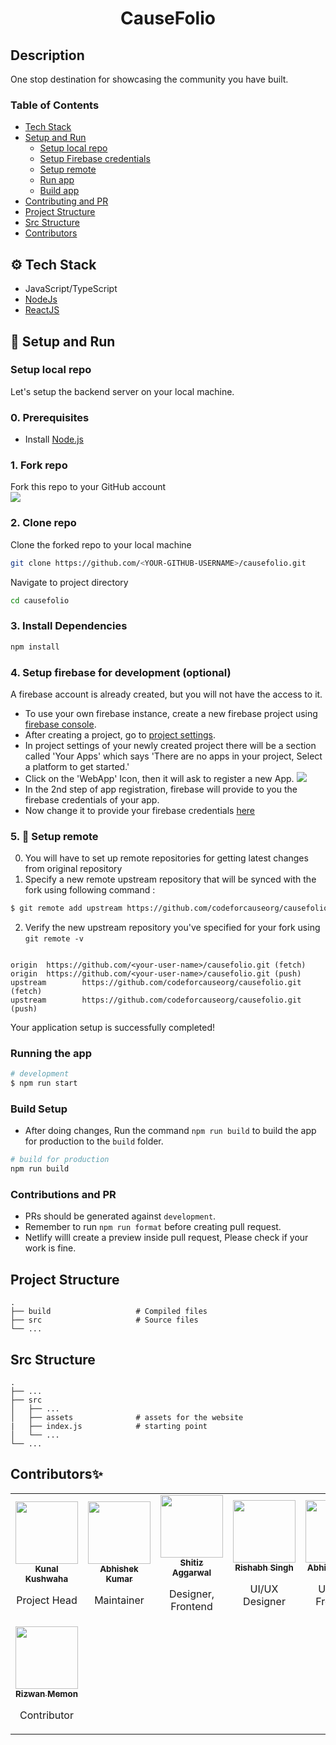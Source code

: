 <h1 align="center">
     CauseFolio
</h1>

## Description

One stop destination for showcasing the community you have built.

### Table of Contents

- [Tech Stack](#tech-stack)
- [Setup and Run](#setup-run)
  - [Setup local repo](#setup-repo)
  - [Setup Firebase credentials](#setup-firebase)
  - [Setup remote](#setup-remote)
  - [Run app](#run-app)
  - [Build app](#build-app)
- [Contributing and PR](#contributing)
- [Project Structure](#projectstructure)
- [Src Structure](#srcstructure)
- [Contributors](#contributors)

<a id="tech-stack"></a>

## ⚙️ Tech Stack

- JavaScript/TypeScript
- [NodeJs](https://nodejs.org/en/)
- [ReactJS](https://reactjs.org/)

<a id="setup-run"></a>

## 🔨 Setup and Run

<a id="setup-repo"></a>

### Setup local repo

Let's setup the backend server on your local machine.

### 0. Prerequisites

- Install [Node.js](http://nodejs.org)

### 1. Fork repo

Fork this repo to your GitHub account  
![](https://i.ibb.co/wK4nFy9/Causefolio-fork.png)

### 2. Clone repo

Clone the forked repo to your local machine

```bash
git clone https://github.com/<YOUR-GITHUB-USERNAME>/causefolio.git
```

Navigate to project directory

```bash
cd causefolio
```

### 3. Install Dependencies

```bash
npm install
```

<a id="setup-firebase"></a>

### 4. Setup firebase for development (optional)

A firebase account is already created, but you will not have the access to it.

- To use your own firebase instance, create a new firebase project using [firebase console](https://console.firebase.google.com/).
- After creating a project, go to [project settings](https://console.firebase.google.com/project/_/settings/general/).
- In project settings of your newly created project there will be a section called 'Your Apps' which says 'There are no apps in your project, Select a platform to get started.'
- Click on the 'WebApp' Icon, then it will ask to register a new App.
  ![](https://i.ibb.co/n0psH7B/Firebaseapp.png)
- In the 2nd step of app registration, firebase will provide to you the firebase credentials of your app.
- Now change it to provide your firebase credentials [here](https://github.com/codeforcauseorg/Code-for-cause-Leaders/blob/master/src/services/authService.js#L8-LL13)

<a id="setup-remote"></a>

### 5. 📡 Setup remote

0. You will have to set up remote repositories for getting latest changes from original repository
1. Specify a new remote upstream repository that will be synced with the fork using following command :

```bash
$ git remote add upstream https://github.com/codeforcauseorg/causefolio.git
```

2. Verify the new upstream repository you've specified for your fork using `git remote -v`

```console

origin  https://github.com/<your-user-name>/causefolio.git (fetch)
origin  https://github.com/<your-user-name>/causefolio.git (push)
upstream        https://github.com/codeforcauseorg/causefolio.git (fetch)
upstream        https://github.com/codeforcauseorg/causefolio.git (push)

```

Your application setup is successfully completed!
<a id="run-app"></a>

### Running the app

```bash
# development
$ npm run start
```

<a id="build-app"></a>

### Build Setup

- After doing changes, Run the command `npm run build` to build the app for production to the `build` folder.

```bash
# build for production
npm run build
```

<a id="contributing"></a>

### Contributions and PR

- PRs should be generated against `development`.
- Remember to run `npm run format` before creating pull request.
- Netlify willl create a preview inside pull request, Please check if your work is fine.

<a id="projectstructure"></a>

## Project Structure

    .
    ├── build                   # Compiled files
    ├── src                     # Source files
    └── ...

<a id="srcstructure"></a>

## Src Structure

    .
    ├── ...
    ├── src
    │   ├── ...
    │   ├── assets              # assets for the website
    |   ├── index.js            # starting point
    │   └── ...
    └── ...

<a id="contributors"></a>

## Contributors✨

<table>
<tr>
<td align="center"><a href="https://github.com/kunal-kushwaha"><img src="https://avatars.githubusercontent.com/u/42698533?s=100" width="100px;" alt="" /><br /><sub><b>Kunal Kushwaha</b></sub></a><br /><p>Project Head</p></td>

<td align="center"><a href="https://github.com/Abhishek-kumar09"><img src="https://avatars.githubusercontent.com/Abhishek-kumar09?s=100" width="100px;" alt="" /><br /><sub><b>Abhishek Kumar</b></sub></a><br /><p>Maintainer</p></td>

<td align="center"><a href="https://github.com/SHITIZ-AGGARWAL"><img src="https://avatars.githubusercontent.com/SHITIZ-AGGARWAL?s=100" width="100px;" alt="" /><br /><sub><b>Shitiz Aggarwal</b></sub></a><br /><p>Designer, Frontend</p></td>

<td align="center"><a href="https://github.com/mindninjaX"><img src="https://avatars.githubusercontent.com/mindninjaX?s=100" width="100px;" alt="" /><br /><sub><b>Rishabh Singh</b></sub></a><br /><p>UI/UX Designer</p></td>
<td align="center"><a href="https://github.com/zeborg"><img src="https://avatars.githubusercontent.com/zeborg?s=100" width="100px;" alt="" /><br /><sub><b>Abhinav Sinha</b></sub></a><br /><p>UI/UX & Frontend</p></td>
<td align="center"><a href="https://github.com/AdityaTeltia"><img src="https://avatars.githubusercontent.com/AdityaTeltia?s=100" width="100px;" alt="" /><br /><sub><b>Aditya Teltia</b></sub></a><br /><p>Contributor</p></td>
<td align="center"><a href="https://github.com/mdPial"><img src="https://avatars.githubusercontent.com/mdPial?s=100" width="100px;" alt="" /><br /><sub><b>Md. Pial Ahamed</b></sub></a><br /><p>Contributor</p></td>
</tr>

<tr>
<td align="center"><a href="https://github.com/rizwan2000rm"><img src="https://avatars.githubusercontent.com/rizwan2000rm?s=100" width="100px;" alt="" /><br /><sub><b>Rizwan Memon</b></sub></a><br /><p>Contributor</p></td>

</tr>
</table>
